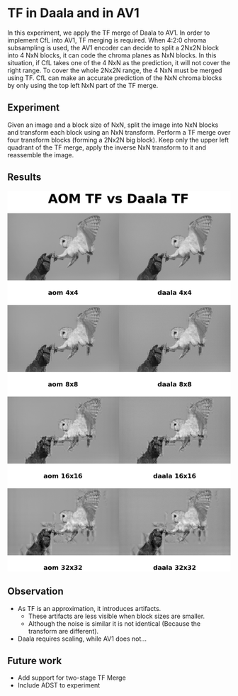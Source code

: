 # TF in Daala and in AV1

In this experiment, we apply the TF merge of Daala to AV1. In order to implement CfL into AV1, TF merging is required. When 4:2:0 chroma subsampling is used, the AV1 encoder can decide to split a 2Nx2N block into 4 NxN blocks, it can code the chroma planes as NxN blocks. In this situation, if CfL takes one of the 4 NxN as the prediction, it will not cover the right range. To cover the whole 2Nx2N range, the 4 NxN must be merged using TF. CfL can make an accurate prediction of the NxN chroma blocks by only using the top left NxN part of the TF merge.

## Experiment

Given an image and a block size of NxN, split the image into NxN blocks and transform each block using an NxN transform. Perform a TF merge over four transform blocks (forming a 2Nx2N big block). Keep only the upper left quadrant of the TF merge, apply the inverse NxN transform to it and reassemble the image.

## Results

![Experimental Results](https://raw.githubusercontent.com/luctrudeau/VideoExperiments/master/tf/merging/sidebyside.png)

## Observation

  * As TF is an approximation, it introduces artifacts.
    * These artifacts are less visible when block sizes are smaller.
    * Although the noise is similar it is not identical (Because the transform are different).
  * Daala requires scaling, while AV1 does not...

## Future work

  * Add support for two-stage TF Merge
  * Include ADST to experiment
